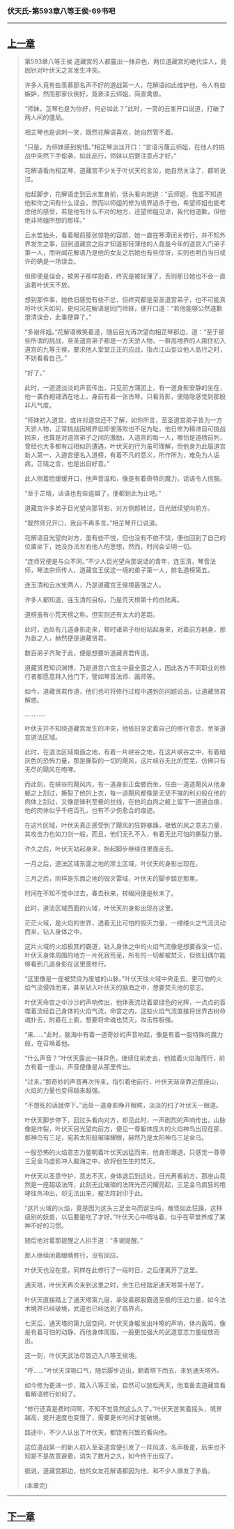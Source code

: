 ### 伏天氏-第593章八等王侯-69书吧

--------
[上一章](./7663b67aa5e50956035138c9d84ef7dd.md)
--------


>
>
>
>第593章八等王侯
>道藏宫的人都露出一抹异色，两位道藏宫的绝代佳人，竟因针对叶伏天之言发生冲突。
>
>许多人竟有些羡慕那名声不好的道战第一人，花解语如此维护他，令人有些嫉妒，然而那家伙倒好，竟亵渎云师姐，简直禽兽。
>
>“师妹，芷琴也是为你好，何必如此？”此时，一旁的云峯开口说道，打破了两人间的僵局。
>
>相芷琴也是讽刺一笑，既然花解语喜欢，她自然管不着。
>
>“只是，为师妹感到惋惜。”相芷琴淡淡开口：“言语污蔑云师姐，在他人的挑战中突然下手偷袭，如此品行，师妹以后要注意点才好。”
>
>花解语看向相芷琴，道藏宫不少关于叶伏天的言论，她自然关注了，都听说过。
>
>抬起脚步，花解语走到云水笙身前，低头看向她道：“云师姐，我虽不知道他和你之间有什么误会，然而以师姐的修为境界追杀于他，希望师姐也能考虑他的感受，若是他有什么不对的地方，还望师姐见谅，我代他道歉，但他绝非师姐所想的那样。”
>
>云水笙抬头，看着眼前那张惊艳的容颜，她一直在寒潭闭关修行，并不知外界发生之事，回到道藏宫之后才知道那轻薄他的人竟是今年的道宫入门弟子第一人，而听闻花解语乃是他的女友之后她也有些惊讶，实则也明白当日或许的确是一场误会。
>
>但即便是误会，被男子那样抱着，终究是被轻薄了，否则那日她也不会一直追着叶伏天不放。
>
>想到那件事，她依旧感觉有些不忿，但终究都是至圣道宫弟子，也不可能真将叶伏天如何，更何况花解语是同门师妹，便开口道：“若他能够公然道歉澄清误会，此事便算了。”
>
>“多谢师姐。”花解语微笑着道，随后目光再次望向相芷琴那边，道：“至于那些所谓的挑战，至圣道宫弟子都是一方天骄人物，一群高境界的人围住初入道宫的九等王侯，要求他人堂堂正正的应战，指点江山妄议他人品行之时，不妨看看自己。”
>
>“好了。”
>
>此时，一道道淡淡的声音传出，只见前方蒲团上，有一道身影安静的坐在，他一袭白袍铺洒在地上，身前有着一张古琴，只看背影，便隐隐感觉到那股非凡气度。
>
>“师妹初入道宫，或许对道宫还不了解，如你所言，至圣道宫弟子皆为一方天骄人物，正常挑战因境界低即便落败也不足为耻，他日修为精进自可挑战回来，也算是对道宫弟子之间的激励，入道宫的每一人，哪怕是道榜前列，曾经也大多都有过相似的遭遇，叶伏天的行为虽可理解，但他身为此届道宫新人第一，入道宫便名入道榜，有着不凡的意义，所作所为，难免为人诟病，芷晴之言，也是出自好意。”
>
>此人侧着脸缓缓开口，他声音温和，像是有着奇特的魔力，话语令人信服。
>
>“至于芷晴，话语也有些逾越了，便都到此为止吧。”
>
>道藏宫许多弟子目光望向那背影，对方侧颜转过，目光继续望向前方。
>
>“既然师兄开口，我自不再多言。”相芷琴开口说道。
>
>花解语目光望向对方，虽有些不悦，但也没有不依不饶，便也回到了自己的位置坐下，她没办法左右他人的思想，然而，时间会证明一切。
>
>“连师兄便是与众不同。”不少人目光望向那说话的青年，连玉清，琴音法师，琴法宗师传人，道藏宫王侯这一境的弟子第一人，排名道榜第五。
>
>连玉清和云水笙两人，乃是道藏宫王侯境最强之人。
>
>许多人都知道，连玉清的目标，乃是荒天榜第十的白陆离。
>
>道榜虽有小荒天榜之称，但实则还有太大的差距。
>
>此时，远处有几道身影走来，顿时诸弟子纷纷站起身来，对着前方躬身，那为首之人，赫然便是道藏贤君。
>
>数百弟子齐聚于此，便是想要听道藏贤君传道。
>
>道藏贤君知识渊博，乃是道宫六宫主中最全面之人，因此各方不同职业的修行者都愿意拜入他门下，譬如琴音法师、画师等。
>
>如今，道藏贤君传道，他们也可将修行过程中遇到的问题说出，让道藏贤君解惑。
>
>…………
>
>叶伏天并不知晓道藏宫发生的冲突，他依旧坚定着自己的修行意念，至圣道宫道法区域。
>
>此时，在道法区域南面之地，有着一片峡谷之地，在这片峡谷之中，有着暗灰色的恐怖力量，那是撕裂的一切的飓风，这片峡谷无比的荒芜，仿佛只有无尽的飓风在咆哮。
>
>而此刻，在峡谷的飓风内，有一道身影正盘膝而坐，任由一道道飓风从他身躯之上刮过，撕裂了他的上衣，每一道飓风都像是无坚不摧的利刃般在他的肉体上刮过，又像是锋利至极的丝线，在他的血肉之躯上留下一道道血痕，他的肉体似乎千疮百孔，也有不少伤愈合的痕迹。
>
>在这片区域，叶伏天真正感受到了飓风的狂野暴躁，极致的风之意志力量，其攻击力也如刀剑一般，而且，他们无孔不入，有着无比可怕的撕裂力量。
>
>许久之后，叶伏天站起身来，抬起脚步继续往里面走去。
>
>一月之后，道法区域东面之地的厚土区域，叶伏天的身影出现在。
>
>三月之后，同样是东面之地的毁灭雷域，叶伏天的脚步踏足那里。
>
>时间在不知不觉中过去，春去秋来，转眼间便是秋末了。
>
>此时，道法区域西面的火域，叶伏天的身影出现在这里。
>
>茫茫火域，是火焰的世界，透着无比可怕的毁灭力量，一缕缕火之气流流动而来，钻入身体之中。
>
>这片火域的火焰极其的霸道，钻入身体之中的火焰气流像是想要吞没一切，叶伏天身体周围的地方一片死寂荒芜，所有的一切都被焚灭，但依旧偶尔能够看到几道身影在这里面修行。
>
>“这里像是一座被焚烧为废墟的山脉。”叶伏天往火域中央走去，更可怕的火焰气流侵蚀而来，甚至钻入叶伏天的脑海之中，想要焚灭他的意志。
>
>叶伏天命宫之中沙沙的声响传出，他体表流动着翠绿色的光辉，一点点的吞噬着流经自己身体的火焰气流，命宫之内，这些火焰气流直接将世界古树命魂扑去，附着在上面，想要将命魂也焚灭，攻击性极强。
>
>“来……”此时，脑海中有着一道奇妙的声音响起，像是有着一股特殊的魔力般，在召唤着他。
>
>“什么声音？”叶伏天露出一抹异色，继续往前走去，他踏着火焰海而行，前方有着一座山，声音便像是从那里传出。
>
>“过来。”那奇妙的声音再次传来，指引着他前行，叶伏天渐渐靠近那座山，火焰的力量也变得越来越强。
>
>“不想死的话就停下。”远处一道身影睁开眼眸，淡淡的扫了叶伏天一眼道。
>
>叶伏天脚步停下，回过头看向对方，却见此时，一声剧烈的声响传出，山脉像是炸裂，叶伏天目光望向前方，便见一尊躯体庞大的火焰神鸟出现在那，那神鸟有三足，宛若太阳般璀璨耀眼，赫然乃是太阳神鸟三足金乌。
>
>一股恐怖的火焰意志力量朝着叶伏天凶猛而来，他身形爆退，只感觉一尊尊三足金乌虚影冲入脑海之中，欲将他生生的焚灭。
>
>叶伏天以圣意守护，意志不灭，身体退后到远处，目光再看前方，那座山竟然是一座超级法阵，此刻无比璀璨的法阵光芒闪耀亮起，三足金乌疯狂的咆哮往外冲出，却无法出来，被法阵封印于此。
>
>“这片火域的火焰，竟是因为这头三足金乌而诞生吗，难怪如此狂躁，这种级别的妖兽，以后要是吃了才好。”叶伏天心中嘀咕着，似乎在草堂养成了某种不好的习惯。
>
>随后他对着那提醒之人拱手道：“多谢提醒。”
>
>那人继续闭着眼睛修行，没有回应。
>
>叶伏天也没在意，同样在此修行了一段时日，之后便离开了这里。
>
>通天塔，叶伏天再次来到这里之时，余生已经踏足通天塔第十层了。
>
>叶伏天直接踏上了通天塔第九层，承受着那股霸道至极的压迫力量，如今法术境界已经破境，武道也已经达到了临界点。
>
>七天后，通天塔的第九层空间，叶伏天身躯发出咔嚓的声响，体内轰鸣，像是有着可怕的动静，而他身体周围，一股更加强大的武道意志力量绽放而出。
>
>这一刻，叶伏天武法尽皆迈入八等王侯境。
>
>“呼……”叶伏天深吸口气，随后脚步迈出，朝着塔下而去，来到通天塔外。
>
>如今修为更进一步，踏入八等王侯，自然可以放松两天，他准备去道藏宫看看解语修行如何了。
>
>“修行还真是费时间啊，不知不觉竟然这么久了。”叶伏天苦笑着摇头，境界越高，提升速度也变慢了，需要更长时间才能破境。
>
>路途中，不少人认出了叶伏天，都饶有兴致的看向他。
>
>这位道战第一的新人初入至圣道宫便引发了一阵风波，名声极差，后来也不知是不是故意避着，消失了数月之久，如今终于出现了。
>
>据说，道藏宫那边，他的女友花解语都因为他，和不少人爆发了矛盾。
>
>(本章完)
>
>

--------
[下一章](./72e39725c6af721bc9edc42230fdcfb8.md)
--------
